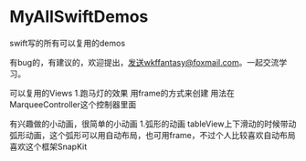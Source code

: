 # MyAllSwiftDemos

swift写的所有可以复用的demos

有bug的，有建议的，欢迎提出，发送wkffantasy@foxmail.com。一起交流学习。

可以复用的Views
1.跑马灯的效果
用frame的方式来创建 用法在MarqueeController这个控制器里面


有兴趣做的小动画，很简单的小动画
1.弧形的动画
tableView上下滑动的时候带动弧形动画，这个弧形可以用自动布局，也可用frame，不过个人比较喜欢自动布局
喜欢这个框架SnapKit
